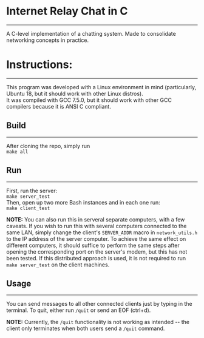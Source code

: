 # Internet Relay Chat in C
---
A C-level implementation of a chatting system. Made to consolidate networking concepts in practice.  

  
# Instructions:
---
This program was developed with a Linux environment in mind (particularly, Ubuntu 18, but it should work with other Linux distros).  
It was compiled with GCC 7.5.0, but it should work with other GCC compilers because it is ANSI C compliant.  
## Build
---
After cloning the repo, simply run  
```make all```

## Run
---
First, run the server:  
```make server_test```  
Then, open up two more Bash instances and in each one run:  
```make client_test```  
  
**NOTE:** You can also run this in serveral separate computers, with a few caveats. If you wish to run this with several computers connected to the same LAN, simply change the client's `SERVER_ADDR` macro in `network_utils.h` to the IP address of the server computer. To achieve the same effect on different computers, it should suffice to perform the same steps after opening the corresponding port on the server's modem, but this has not been tested. If this distributed approach is used, it is not required to run `make server_test` on the client machines.


## Usage
---
You can send messages to all other connected clients just by typing in the terminal. To quit, either run `/quit` or send an EOF (ctrl+d).  
  
**NOTE:** Currently, the `/quit` functionality is not working as intended -- the client only terminates when both users send a `/quit` command.
